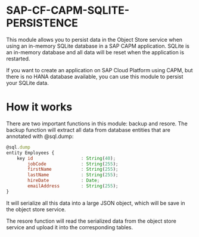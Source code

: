 # SAP-CF-CAPM-SQLITE-PERSISTENCE

This module allows you to persist data in the Object Store service when using an in-memory SQLite database in a SAP CAPM application. SQLite is an in-memory database and all data will be reset when the application is restarted.

If you want to create an application on SAP Cloud Platform using CAPM, but there is no HANA database available, you can use this module to persist your SQLite data.

# How it works
There are two important functions in this module: backup and resore.
The backup function will extract all data from database entities that are annotated with @sql.dump:

```js
@sql.dump
entity Employees {
    key id                  : String(40);
        jobCode             : String(255);
        firstName           : String(255);
        lastName            : String(255);
        hireDate            : Date;
        emailAddress        : String(255);
}
````

It will serialize all this data into a large JSON object, which will be save in the object store service.

The resore function will read the serialized data from the object store service and upload it into the corresponding tables.

